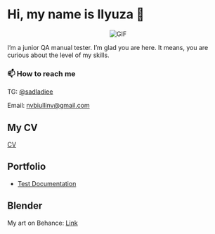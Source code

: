 # Hi, my name is Ilyuza  🦕

<div align="center">

![GIF](https://media.giphy.com/media/l0K4n42JVSqqUvAQg/giphy.gif)
  
</div>

I’m a junior QA manual tester. I’m glad you are here. It means, you are curious about the level of my skills.

### 📫 How to reach me 
TG: [@sadladiee](https://t.me/sadladiee)

Email: nvbiullinv@gmail.com

## My CV 

[CV](https://docs.google.com/document/d/1_Z1iSxTqcShc2n-RASFmaVSi9cD2urQ7Qq6T2Qktgu0/edit?pli=1&tab=t.0#heading=h.2ci3rnivy5z4)


## Portfolio 
- [Test Documentation](https://docs.google.com/document/d/1FOxl8VP6xXKwv8bGm2Of2660_um53vmb7SQbPd31OOs/edit?tab=t.0#heading=h.gjdgxs)

## Blender 

My art on Behance: [Link](https://www.behance.net/c7f6dee6)

